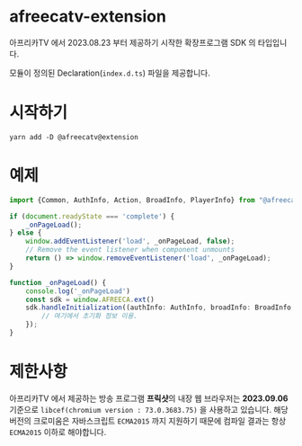 # afreecatv-extension

아프리카TV 에서 2023.08.23 부터 제공하기 시작한 확장프로그램 SDK 의 타입입니다.

모듈이 정의된 Declaration(`index.d.ts`) 파일을 제공합니다.

# 시작하기

```shell
yarn add -D @afreecatv@extension
```

# 예제

```typescript
import {Common, AuthInfo, Action, BroadInfo, PlayerInfo} from "@afreecatv/extension";

if (document.readyState === 'complete') {
    _onPageLoad();
} else {
    window.addEventListener('load', _onPageLoad, false);
    // Remove the event listener when component unmounts
    return () => window.removeEventListener('load', _onPageLoad);
}

function _onPageLoad() {
    console.log('_onPageLoad')
    const sdk = window.AFREECA.ext()
    sdk.handleInitialization((authInfo: AuthInfo, broadInfo: BroadInfo, playerInfo: PlayerInfo) => {
        // 여기에서 초기화 정보 이용.
    });
}
```

# 제한사항

아프리카TV 에서 제공하는 방송 프로그램 **프릭샷**의 내장 웹 브라우저는 **2023.09.06** 기준으로 `libcef(chromium version : 73.0.3683.75)` 을 사용하고 있습니다.
해당 버전의 크로미움은 자바스크립트 `ECMA2015` 까지 지원하기 때문에 컴파일 결과는 항상 `ECMA2015` 이하로 해야합니다.